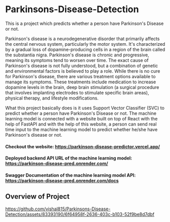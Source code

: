 # Parkinsons-Disease-Detection

This is a project which predicts whether a person have Parkinson's Disease or not.

Parkinson's disease is a neurodegenerative disorder that primarily affects the central nervous system, particularly the motor system. It's characterized by a gradual loss of dopamine-producing cells in a region of the brain called the substantia nigra. Parkinson's disease is chronic and progressive, meaning its symptoms tend to worsen over time. The exact cause of Parkinson's disease is not fully understood, but a combination of genetic and environmental factors is believed to play a role. While there is no cure for Parkinson's disease, there are various treatment options available to manage its symptoms. These treatments include medication to increase dopamine levels in the brain, deep brain stimulation (a surgical procedure that involves implanting electrodes to stimulate specific brain areas), physical therapy, and lifestyle modifications.

What this project basically does is it uses Support Vector Classifier (SVC) to predict whether a person have Parkinson's Disease or not. The machine learning model is connected with a website built on top of React with the help of FastAPI and with the help of this website, a person can send real time input to the machine learning model to predict whether he/she have Parkinson's disease or not.

#### Checkout the website: https://parkinson-disease-predictor.vercel.app/

#### Deployed backend API URL of the machine learning model: https://parkinson-disease-pred.onrender.com/

#### Swagger Documentation of the machine learning model API: https://parkinson-disease-pred.onrender.com/docs

## Overview of Project

https://github.com/vishal815/Parkinsons-Disease-Detection/assets/83393190/6f64958f-2636-403c-b103-52f9be8d7dbf


